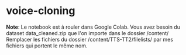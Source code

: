 # voice-cloning

**Note**: Le notebook est à rouler dans Google Colab. Vous avez besoin du dataset data_cleaned.zip que l'on importe dans le dossier /content/
Remplacer les fichiers du dossier /content/TTS-TT2/filelists/ par mes fichiers qui portent le même nom.

